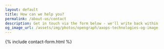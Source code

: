 ```yaml
---
layout: default
title: How can we help you?
permalink: /about-us/contact
description: Get in touch via the form below - we'll write back within 1 business day 🎯
og_image_url: /assets/img/photos/opengraph/axops-technologies-og-image-v1.jpg
---
```


  <div class="content-wrapper">
    <!-- .content-wrapper -->
    {% include contact-form.html %}
  </div>
  <!-- /.content-wrapper -->